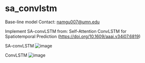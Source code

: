 # sa_convlstm
Base-line model
Contact: namgu007@umn.edu

Implement SA-convLSTM from: Self-Attention ConvLSTM for Spatiotemporal Prediction (https://doi.org/10.1609/aaai.v34i07.6819)


SA-convLSTM
![image](https://user-images.githubusercontent.com/39498561/158422828-30448c2f-9578-454b-9f42-49d7760e930d.png)

ConvLSTM
![image](https://user-images.githubusercontent.com/39498561/158422910-952f3492-631c-44dc-bd38-6fb2f6da8f98.png)
